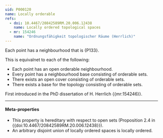 ```yaml
---
uid: P000120
name: Locally orderable
refs:
  - doi: 10.4467/20842589RM.20.006.12438
    name: Locally ordered topological spaces
  - mr: 154246
    name: "Ordnungsfähigkeit topologischer Räume (Herrlich)"
---
```


Each point has a neighbourhood that is {P133}.

This is equivalnet to each of the following:
- Each point has an open orderable neighbourhood.
- Every point has a neighbourhood base consisting of orderable sets.
- There exists an open cover consisting of orderable sets.
- There exists a base for the topology consisting of orderable sets.

First introduced in the PhD dissertation of H. Herrlich {{mr:154246}}. 

----
#### Meta-properties

- This property is hereditary with respect to open sets (Proposition 2.4 in {{doi:10.4467/20842589RM.20.006.12438}}).
- An arbitrary disjoint union of locally ordered spaces is locally ordered.

